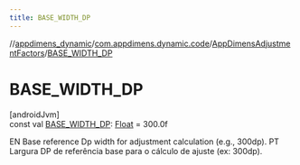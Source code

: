 ```yaml
---
title: BASE_WIDTH_DP
---
```

//[appdimens_dynamic](../../../index.html)/[com.appdimens.dynamic.code](../index.html)/[AppDimensAdjustmentFactors](index.html)/[BASE_WIDTH_DP](-b-a-s-e_-w-i-d-t-h_-d-p.html)



# BASE_WIDTH_DP



[androidJvm]\
const val [BASE_WIDTH_DP](-b-a-s-e_-w-i-d-t-h_-d-p.html): [Float](https://kotlinlang.org/api/core/kotlin-stdlib/kotlin/-float/index.html) = 300.0f



EN Base reference Dp width for adjustment calculation (e.g., 300dp). PT Largura DP de referência base para o cálculo de ajuste (ex: 300dp).




